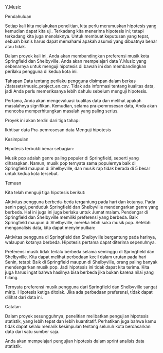 Y.Music

Pendahuluan

Setiap kali kita melakukan penelitian, kita perlu merumuskan hipotesis yang kemudian dapat kita uji. Terkadang kita menerima hipotesis ini; tetapi terkadang kita juga menolaknya. Untuk membuat keputusan yang tepat, sebuah bisnis harus dapat memahami apakah asumsi yang dibuatnya benar atau tidak.

Dalam proyek kali ini, Anda akan membandingkan preferensi musik kota Springfield dan Shelbyville. Anda akan mempelajari data Y.Music yang sebenarnya untuk menguji hipotesis di bawah ini dan membandingkan perilaku pengguna di kedua kota ini.

Tahapan
Data tentang perilaku pengguna disimpan dalam berkas /datasets/music_project_en.csv. Tidak ada informasi tentang kualitas data, jadi Anda perlu memeriksanya lebih dahulu sebelum menguji hipotesis.

Pertama, Anda akan mengevaluasi kualitas data dan melihat apakah masalahnya signifikan. Kemudian, selama pra-pemrosesan data, Anda akan mencoba memperhitungkan masalah yang paling serius.

Proyek ini akan terdiri dari tiga tahap:

Ikhtisar data
Pra-pemrosesan data
Menguji hipotesis

Kesimpulan

Hipotesis terbukti benar sebagian:

Musik pop adalah genre paling populer di Springfield, seperti yang diharapkan.
Namun, musik pop ternyata sama populernya baik di Springfield maupun di Shelbyville, dan musik rap tidak berada di 5 besar untuk kedua kota tersebut.

Temuan

Kita telah menguji tiga hipotesis berikut:

Aktivitas pengguna berbeda-beda tergantung pada hari dan kotanya.
Pada senin pagi, penduduk Springfield dan Shelbyville mendengarkan genre yang berbeda. Hal ini juga ini juga berlaku untuk Jumat malam.
Pendengar di Springfield dan Shelbyville memiliki preferensi yang berbeda. Baik Springfield maupun di Shelbyville, mereka lebih suka musik pop.
Setelah menganalisis data, kita dapat menyimpulkan:

Aktivitas pengguna di Springfield dan Shelbyville bergantung pada harinya, walaupun kotanya berbeda.
Hipotesis pertama dapat diterima sepenuhnya.

Preferensi musik tidak terlalu berbeda selama seminggu di Springfield dan Shelbyville. Kita dapat melihat perbedaan kecil dalam urutan pada hari Senin, tetapi:
Baik di Springfield maupun di Shelbyville, orang paling banyak mendengarkan musik pop.
Jadi hipotesis ini tidak dapat kita terima. Kita juga harus ingat bahwa hasilnya bisa berbeda jika bukan karena nilai yang hilang.

Ternyata preferensi musik pengguna dari Springfield dan Shelbyville sangat mirip.
Hipotesis ketiga ditolak. Jika ada perbedaan preferensi, tidak dapat dilihat dari data ini.

Catatan

Dalam proyek sesungguhnya, penelitian melibatkan pengujian hipotesis statistik, yang lebih tepat dan lebih kuantitatif. Perhatikan juga bahwa kamu tidak dapat selalu menarik kesimpulan tentang seluruh kota berdasarkan data dari satu sumber saja.

Anda akan mempelajari pengujian hipotesis dalam sprint analisis data statistik.
